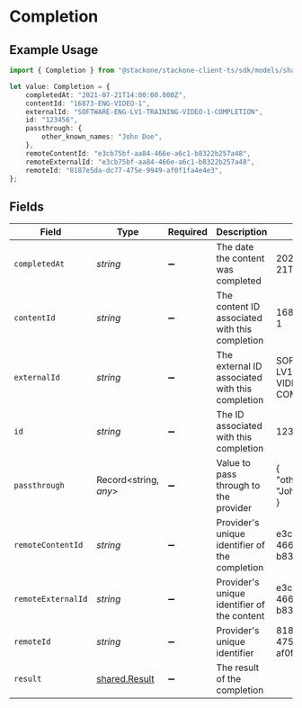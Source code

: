 # Completion

## Example Usage

```typescript
import { Completion } from "@stackone/stackone-client-ts/sdk/models/shared";

let value: Completion = {
    completedAt: "2021-07-21T14:00:00.000Z",
    contentId: "16873-ENG-VIDEO-1",
    externalId: "SOFTWARE-ENG-LV1-TRAINING-VIDEO-1-COMPLETION",
    id: "123456",
    passthrough: {
        other_known_names: "John Doe",
    },
    remoteContentId: "e3cb75bf-aa84-466e-a6c1-b8322b257a48",
    remoteExternalId: "e3cb75bf-aa84-466e-a6c1-b8322b257a48",
    remoteId: "8187e5da-dc77-475e-9949-af0f1fa4e4e3",
};
```

## Fields

| Field                                                 | Type                                                  | Required                                              | Description                                           | Example                                               |
| ----------------------------------------------------- | ----------------------------------------------------- | ----------------------------------------------------- | ----------------------------------------------------- | ----------------------------------------------------- |
| `completedAt`                                         | *string*                                              | :heavy_minus_sign:                                    | The date the content was completed                    | 2021-07-21T14:00:00.000Z                              |
| `contentId`                                           | *string*                                              | :heavy_minus_sign:                                    | The content ID associated with this completion        | 16873-ENG-VIDEO-1                                     |
| `externalId`                                          | *string*                                              | :heavy_minus_sign:                                    | The external ID associated with this completion       | SOFTWARE-ENG-LV1-TRAINING-VIDEO-1-COMPLETION          |
| `id`                                                  | *string*                                              | :heavy_minus_sign:                                    | The ID associated with this completion                | 123456                                                |
| `passthrough`                                         | Record<string, *any*>                                 | :heavy_minus_sign:                                    | Value to pass through to the provider                 | {<br/>"other_known_names": "John Doe"<br/>}           |
| `remoteContentId`                                     | *string*                                              | :heavy_minus_sign:                                    | Provider's unique identifier of the completion        | e3cb75bf-aa84-466e-a6c1-b8322b257a48                  |
| `remoteExternalId`                                    | *string*                                              | :heavy_minus_sign:                                    | Provider's unique identifier of the content           | e3cb75bf-aa84-466e-a6c1-b8322b257a48                  |
| `remoteId`                                            | *string*                                              | :heavy_minus_sign:                                    | Provider's unique identifier                          | 8187e5da-dc77-475e-9949-af0f1fa4e4e3                  |
| `result`                                              | [shared.Result](../../../sdk/models/shared/result.md) | :heavy_minus_sign:                                    | The result of the completion                          |                                                       |